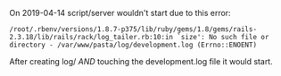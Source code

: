 
On 2019-04-14 script/server wouldn't start due to this error:

    /root/.rbenv/versions/1.8.7-p375/lib/ruby/gems/1.8/gems/rails-2.3.18/lib/rails/rack/log_tailer.rb:10:in `size': No such file or directory - /var/www/pasta/log/development.log (Errno::ENOENT)

After creating log/ *AND* touching the development.log file it would start. 